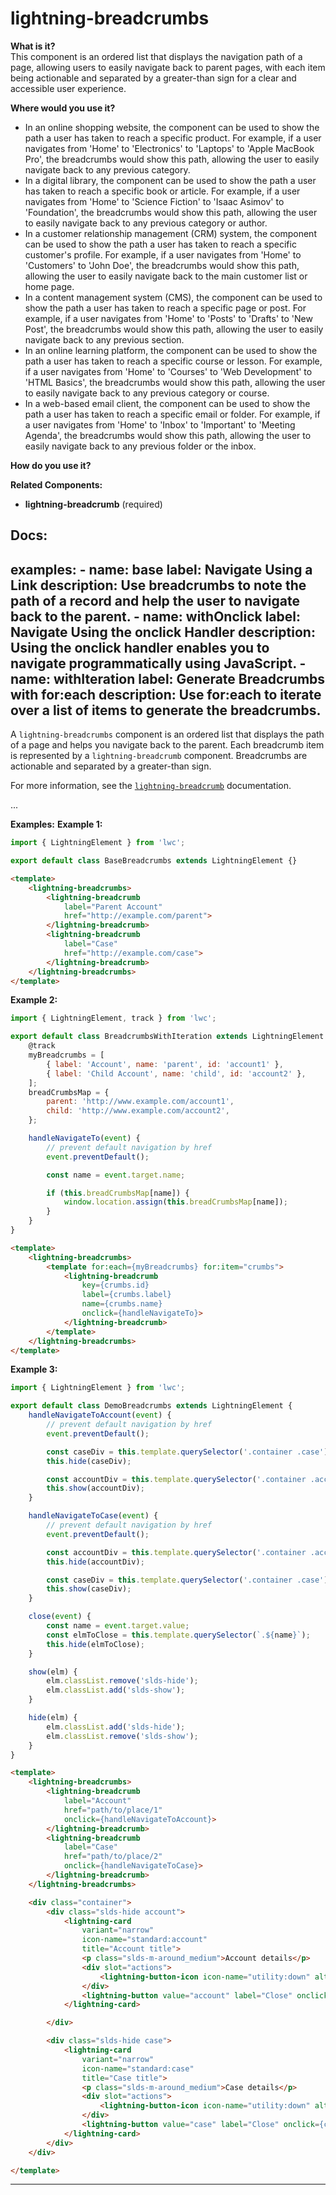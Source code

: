 # lightning-breadcrumbs

**What is it?**  
This component is an ordered list that displays the navigation path of a page, allowing users to easily navigate back to parent pages, with each item being actionable and separated by a greater-than sign for a clear and accessible user experience.

**Where would you use it?**
- In an online shopping website, the <lightning-breadcrumbs> component can be used to show the path a user has taken to reach a specific product. For example, if a user navigates from 'Home' to 'Electronics' to 'Laptops' to 'Apple MacBook Pro', the breadcrumbs would show this path, allowing the user to easily navigate back to any previous category.
- In a digital library, the <lightning-breadcrumbs> component can be used to show the path a user has taken to reach a specific book or article. For example, if a user navigates from 'Home' to 'Science Fiction' to 'Isaac Asimov' to 'Foundation', the breadcrumbs would show this path, allowing the user to easily navigate back to any previous category or author.
- In a customer relationship management (CRM) system, the <lightning-breadcrumbs> component can be used to show the path a user has taken to reach a specific customer's profile. For example, if a user navigates from 'Home' to 'Customers' to 'John Doe', the breadcrumbs would show this path, allowing the user to easily navigate back to the main customer list or home page.
- In a content management system (CMS), the <lightning-breadcrumbs> component can be used to show the path a user has taken to reach a specific page or post. For example, if a user navigates from 'Home' to 'Posts' to 'Drafts' to 'New Post', the breadcrumbs would show this path, allowing the user to easily navigate back to any previous section.
- In an online learning platform, the <lightning-breadcrumbs> component can be used to show the path a user has taken to reach a specific course or lesson. For example, if a user navigates from 'Home' to 'Courses' to 'Web Development' to 'HTML Basics', the breadcrumbs would show this path, allowing the user to easily navigate back to any previous category or course.
- In a web-based email client, the <lightning-breadcrumbs> component can be used to show the path a user has taken to reach a specific email or folder. For example, if a user navigates from 'Home' to 'Inbox' to 'Important' to 'Meeting Agenda', the breadcrumbs would show this path, allowing the user to easily navigate back to any previous folder or the inbox.

**How do you use it?**


**Related Components:**
- **lightning-breadcrumb** (required)

**Docs:**
---
examples:
    - name: base
      label: Navigate Using a Link
      description: Use breadcrumbs to note the path of a record and help the user to navigate back to the parent.
    - name: withOnclick
      label: Navigate Using the onclick Handler
      description: Using the onclick handler enables you to navigate programmatically using JavaScript.
    - name: withIteration
      label: Generate Breadcrumbs with for:each
      description: Use for:each to iterate over a list of items to generate the breadcrumbs.
---

A `lightning-breadcrumbs` component is an ordered list that displays the path
of a page and helps you navigate back to the parent. Each breadcrumb item is
represented by a `lightning-breadcrumb` component. Breadcrumbs are actionable
and separated by a greater-than sign.

For more information, see the [`lightning-breadcrumb`](bundle/lightning-breadcrumb) documentation.

...

**Examples:**
**Example 1:**

```js
import { LightningElement } from 'lwc';

export default class BaseBreadcrumbs extends LightningElement {}

```

```html
<template>
    <lightning-breadcrumbs>
        <lightning-breadcrumb
            label="Parent Account"
            href="http://example.com/parent">
        </lightning-breadcrumb>
        <lightning-breadcrumb
            label="Case"
            href="http://example.com/case">
        </lightning-breadcrumb>
    </lightning-breadcrumbs>
</template>

```

**Example 2:**

```js
import { LightningElement, track } from 'lwc';

export default class BreadcrumbsWithIteration extends LightningElement {
    @track
    myBreadcrumbs = [
        { label: 'Account', name: 'parent', id: 'account1' },
        { label: 'Child Account', name: 'child', id: 'account2' },
    ];
    breadCrumbsMap = {
        parent: 'http://www.example.com/account1',
        child: 'http://www.example.com/account2',
    };

    handleNavigateTo(event) {
        // prevent default navigation by href
        event.preventDefault();

        const name = event.target.name;

        if (this.breadCrumbsMap[name]) {
            window.location.assign(this.breadCrumbsMap[name]);
        }
    }
}

```

```html
<template>
    <lightning-breadcrumbs>
        <template for:each={myBreadcrumbs} for:item="crumbs">
            <lightning-breadcrumb
                key={crumbs.id}
                label={crumbs.label}
                name={crumbs.name}
                onclick={handleNavigateTo}>
            </lightning-breadcrumb>
        </template>
    </lightning-breadcrumbs>
</template>

```

**Example 3:**

```js
import { LightningElement } from 'lwc';

export default class DemoBreadcrumbs extends LightningElement {
    handleNavigateToAccount(event) {
        // prevent default navigation by href
        event.preventDefault();

        const caseDiv = this.template.querySelector('.container .case');
        this.hide(caseDiv);

        const accountDiv = this.template.querySelector('.container .account');
        this.show(accountDiv);
    }

    handleNavigateToCase(event) {
        // prevent default navigation by href
        event.preventDefault();

        const accountDiv = this.template.querySelector('.container .account');
        this.hide(accountDiv);

        const caseDiv = this.template.querySelector('.container .case');
        this.show(caseDiv);
    }

    close(event) {
        const name = event.target.value;
        const elmToClose = this.template.querySelector(`.${name}`);
        this.hide(elmToClose);
    }

    show(elm) {
        elm.classList.remove('slds-hide');
        elm.classList.add('slds-show');
    }

    hide(elm) {
        elm.classList.add('slds-hide');
        elm.classList.remove('slds-show');
    }
}

```

```html
<template>
    <lightning-breadcrumbs>
        <lightning-breadcrumb
            label="Account"
            href="path/to/place/1"
            onclick={handleNavigateToAccount}>
        </lightning-breadcrumb>
        <lightning-breadcrumb
            label="Case"
            href="path/to/place/2"
            onclick={handleNavigateToCase}>
        </lightning-breadcrumb>
    </lightning-breadcrumbs>

    <div class="container">
        <div class="slds-hide account">
            <lightning-card
                variant="narrow"
                icon-name="standard:account"
                title="Account title">
                <p class="slds-m-around_medium">Account details</p>
                <div slot="actions">
                    <lightning-button-icon icon-name="utility:down" alternative-text="Show actions"></lightning-button-icon>
                </div>
                <lightning-button value="account" label="Close" onclick={close}></lightning-button>
            </lightning-card>

        </div>

        <div class="slds-hide case">
            <lightning-card
                variant="narrow"
                icon-name="standard:case"
                title="Case title">
                <p class="slds-m-around_medium">Case details</p>
                <div slot="actions">
                    <lightning-button-icon icon-name="utility:down" alternative-text="Show actions"></lightning-button-icon>
                </div>
                <lightning-button value="case" label="Close" onclick={close}></lightning-button>
            </lightning-card>
        </div>
    </div>

</template>

```

---
